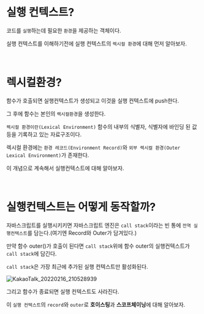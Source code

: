 <br>


# 실행 컨텍스트?

코드를 `실행`하는데 필요한 `환경`을 제공하는 객체이다. 

실행 컨텍스트를 이해하기전에 실행 컨텍스트의 `렉시컬 환경`에 대해 먼저 알아보자.



<br>

# 렉시컬환경?

함수가 호출되면 실행컨텍스트가 생성되고 이것을 실행 컨텍스트에 push한다.

그 후에 함수는 본인의 `렉시컬환경`을 생성한다. 

`렉시컬 환경이란(Lexical Environment)` 함수의 내부의 식별자, 식별자에 바인딩 된 값 등을 기록하고 있는 자료구조이다.

렉시컬 환경에는 `환경 레코드(Environment Record)`와 `외부 렉시컬 환경(Outer Lexical Environment)`가 존재한다.

이 개념으로 계속해서 실행컨텍스트에 대해 알아보자. 


<br>


# 실행컨텍스트는 어떻게 동작할까?


자바스크립트를 실행시키키면 자바스크립트 엔진은 `call stack`이라는 빈 통에 `전역 실행컨텍스트`를 담는다.(여기엔 Record와 Outer가 담겨있다.)

만약 함수 outer()가 호출이 된다면 `call stack`위에 함수 outer의 실행컨텍스트가 `call stack`에 담긴다. 

`call stack`은 가장 최근에 추가된 실행 컨텍스트만 활성화된다. 

![KakaoTalk_20220216_210528939](https://user-images.githubusercontent.com/68775082/154261341-be8dce5b-d645-4f96-a7e0-369deda14b18.jpg)

그리고 함수가 종료되면 실행 컨텍스트도 사라진다. 

이 `실행 컨텍스트`의 `record`와 `outer`로 **호이스팅**과 **스코프체이닝**에 대해 알아보자. 

